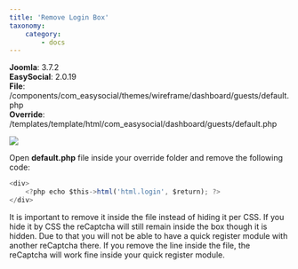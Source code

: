 ```yaml
---
title: 'Remove Login Box'
taxonomy:
    category:
        - docs
---
```


**Joomla**: 3.7.2</br>
**EasySocial**: 2.0.19</br>
**File**: /components/com_easysocial/themes/wireframe/dashboard/guests/default.php</br>
**Override**: /templates/template/html/com_easysocial/dashboard/guests/default.php</br>

![](https://customizings.net/imgs/login-box.png)

Open **default.php** file inside your override folder and remove the following code:

```js
<div>
	<?php echo $this->html('html.login', $return); ?>
</div>
```

It is important to remove it inside the file instead of hiding it per CSS. If you hide it by CSS the reCaptcha will still remain inside the box though it is hidden. Due to that you will not be able to have a quick register module with another reCaptcha there. If you remove the line inside the file, the reCaptcha will work fine inside your quick register module.
